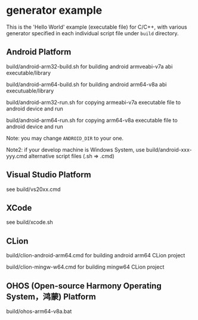 # generator example

This is the 'Hello World' example (executable file) for C/C++, with various generator specified in each individual script file under `build` directory.

## Android Platform

build/android-arm32-build.sh for building android armveabi-v7a abi executable/library

build/android-arm64-build.sh for building android arm64-v8a abi executuable/library

build/android-arm32-run.sh for copying armeabi-v7a executable file to android device and run

build/android-arm64-run.sh for copying arm64-v8a executable file to android device and run

Note: you may change `ANDROID_DIR` to your one.

Note2: if your develop machine is Windows System, use build/android-xxx-yyy.cmd alternative script files (.sh => .cmd)

## Visual Studio Platform

see build/vs20xx.cmd

## XCode

see build/xcode.sh

## CLion

build/clion-android-arm64.cmd for building android arm64 CLion project

build/clion-mingw-w64.cmd for building mingw64 CLion project

## OHOS (Open-source Harmony Operating System，鸿蒙) Platform

build/ohos-arm64-v8a.bat
